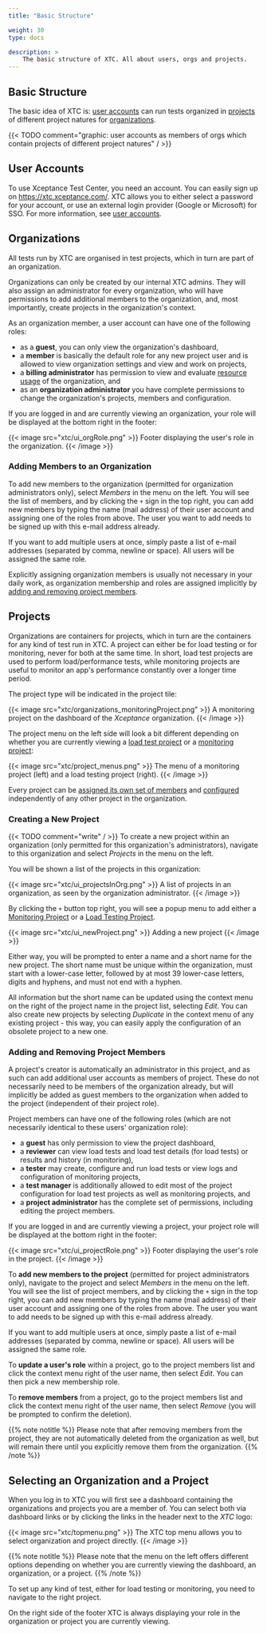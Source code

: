 ```yaml
---
title: "Basic Structure"

weight: 30
type: docs

description: >
    The basic structure of XTC. All about users, orgs and projects.
---
```


## Basic Structure

The basic idea of XTC is: [user accounts](#user-accounts) can run tests organized in [projects](#projects) of different project natures for [organizations](#organizations). 

{{< TODO comment="graphic: user accounts as members of orgs which contain projects of different project natures" / >}}

## User Accounts

To use Xceptance Test Center, you need an account. You can easily sign up on https://xtc.xceptance.com/. XTC allows you to either select a password for your account, or use an external login provider (Google or Microsoft) for SSO. For more information, see [user accounts](../../200-manual/040-user-accounts).

## Organizations

All tests run by XTC are organised in test projects, which in turn are part of an organization. 

Organizations can only be created by our internal XTC admins. They will also assign an administrator for every organization, who will have permissions to add additional members to the organization, and, most importantly, create projects in the organization's context.

As an organization member, a user account can have one of the following roles:
* as a **guest**, you can only view the organization's dashboard,
* a **member** is basically the default role for any new project user and is allowed to view organization settings and view and work on projects,
* a **billing administrator** has permission to view and evaluate [resource usage](../100-resource-usage) of the organization, and
* as an **organization administrator** you have complete permissions to change the organization's projects, members and configuration.

If you are logged in and are currently viewing an organization, your role will be displayed at the bottom right in the footer:

{{< image src="xtc/ui_orgRole.png" >}}
Footer displaying the user's role in the organization.
{{< /image >}}

### Adding Members to an Organization

To add new members to the organization (permitted for organization administrators only), select _Members_ in the menu on the left. You will see the list of members, and by clicking the `+` sign in the top right, you can add new members by typing the name (mail address) of their user account and assigning one of the roles from above. The user you want to add needs to be signed up with this e-mail address already. 

If you want to add multiple users at once, simply paste a list of e-mail addresses (separated by comma, newline or space). All users will be assigned the same role.

Explicitly assigning organization members is usually not necessary in your daily work, as organization membership and roles are assigned implicitly by [adding and removing project members](#adding-and-removing-project-members).

## Projects

Organizations are containers for projects, which in turn are the containers for any kind of test run in XTC. A project can either be for load testing or for monitoring, never for both at the same time. In short, load test projects are used to perform load/performance tests, while monitoring projects are useful to monitor an app's performance constantly over a longer time period. 

The project type will be indicated in the project tile:

{{< image src="xtc/organizations_monitoringProject.png" >}}
A monitoring project on the dashboard of the _Xceptance_ organization.
{{< /image >}}

The project menu on the left side will look a bit different depending on whether you are currently viewing a [load test project](../loadtesting) or a [monitoring project](../monitoring):

{{< image src="xtc/project_menus.png" >}}
The menu of a monitoring project (left) and a load testing project (right).
{{< /image >}}

Every project can be [assigned its own set of members](#adding-and-removing-project-members) and [configured](../060-project-configuration) independently of any other project in the organization. 

### Creating a New Project

{{< TODO comment="write" / >}}
To create a new project within an organization (only permitted for this organization's administrators), navigate to this organization and select _Projects_ in the menu on the left. 

You will be shown a list of the projects in this organization:

{{< image src="xtc/ui_projectsInOrg.png" >}}
A list of projects in an organization, as seen by the organization administrator.
{{< /image >}}

By clicking the `+` button top right, you will see a popup menu to add either a [Monitoring Project](../monitoring) or a [Load Testing Project](../loadtesting).

{{< image src="xtc/ui_newProject.png" >}}
Adding a new project
{{< /image >}}

Either way, you will be prompted to enter a name and a short name for the new project. The short name must be unique within the organization, must start with a lower-case letter, followed by at most 39 lower-case letters, digits and hyphens, and must not end with a hyphen.

All information but the short name can be updated using the context menu on the right of the project name in the project list, selecting _Edit_. You can also create new projects by selecting _Duplicate_ in the context menu of any existing project - this way, you can easily apply the configuration of an obsolete project to a new one. 

### Adding and Removing Project Members

A project's creator is automatically an administrator in this project, and as such can add additional user accounts as members of project. These do not necessarily need to be members of the organization already, but will implicitly be added as guest members to the organization when added to the project (independent of their project role). 

Project members can have one of the following roles (which are not necessarily identical to these users' organization role): 
* a **guest** has only permission to view the project dashboard, 
* a **reviewer** can view load tests and load test details (for load tests) or results and history (in monitoring),
* a **tester** may create, configure and run load tests or view logs and configuration of monitoring projects,
* a **test manager** is additionally allowed to edit most of the project configuration for load test projects as well as monitoring projects, and
* a **project administrator** has the complete set of permissions, including editing the project members.

If you are logged in and are currently viewing a project, your project role will be displayed at the bottom right in the footer:

{{< image src="xtc/ui_projectRole.png" >}}
Footer displaying the user's role in the project.
{{< /image >}}

To **add new members to the project** (permitted for project administrators only), navigate to the project and select _Members_ in the menu on the left. You will see the list of project members, and by clicking the `+` sign in the top right, you can add new members by typing the name (mail address) of their user account and assigning one of the roles from above. The user you want to add needs to be signed up with this e-mail address already. 

If you want to add multiple users at once, simply paste a list of e-mail addresses (separated by comma, newline or space). All users will be assigned the same role.

To **update a user's role** within a project, go to the project members list and click the context menu right of the user name, then select _Edit_. You can then pick a new membership role. 

To **remove members** from a project, go to the project members list and click the context menu right of the user name, then select _Remove_ (you will be prompted to confirm the deletion).

{{% note notitle %}}
Please note that after removing members from the project, they are not automatically deleted from the organization as well, but will remain there until you explicitly remove them from the organization.
{{% /note %}}

## Selecting an Organization and a Project

When you log in to XTC you will first see a dashboard containing the organizations and projects you are a member of. You can select both via dashboard links or by clicking the links in the header next to the _XTC_ logo:

{{< image src="xtc/topmenu.png" >}}
The XTC top menu allows you to select organization and project directly. 
{{< /image >}}

{{% note notitle %}}
Please note that the menu on the left offers different options depending on whether you are currently viewing the dashboard, an organization, or a project.
{{% /note %}}

To set up any kind of test, either for load testing or monitoring, you need to navigate to the right project. 

On the right side of the footer XTC is always displaying your role in the organization or project you are currently viewing.